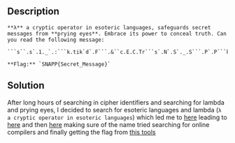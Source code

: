 ## Description

`````
**λ** a cryptic operator in esoteric languages, safeguards secret messages from **prying eyes**. Embrace its power to conceal truth. Can you read the following message:

```s``.s`.1._`.:```k.tik`d`.F```.&``c.E.C.Tr```s`.N`.S`._.S```.P`.P```k.Ad._._i`.e`.h`.tk

**Flag:** `SNAPP{Secret_Message}`
`````

## Solution

After long hours of searching in cipher identifiers and searching for lambda and prying eyes, I decided to search for esoteric languages and lambda (`λ a cryptic operator in esoteric languages`) which led me to [here](https://en.wikipedia.org/wiki/Esoteric_programming_language) leading to [here](https://en.wikipedia.org/wiki/Unlambda) and then [here](https://esolangs.org/wiki/Unlambda) making sure of the name tried searching for online compilers and finally getting the flag from [this tools](https://www.tutorialspoint.com/execute_unlambda_online.php)